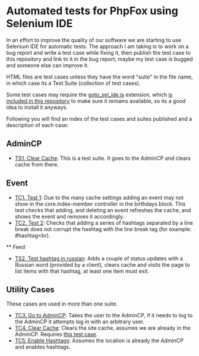 # Automated tests for PhpFox using Selenium IDE

In an effort to improve the quality of our software we are starting to use Selenium IDE for automatic tests. 
The approach I am taking is to work on a bug report and write a test case while fixing it, then publish the test case to this repository and link to it in the bug report, maybe my test case is bugged and someone else can improve it.

HTML files are test cases unless they have the word "suite" in the file name, in which case its a Test Suite (collection of test cases).

Some test cases may require the [goto_sel_ide.js](http://www.seleniumhq.org/docs/02_selenium_ide.jsp#goto-sel-ide-js-extension) extension, which [is included in this repository](https://raw.github.com/purefan/tesenfox/master/goto_sel_ide.js) to make sure it remains available, so its a good idea to install it anyways.

Following you will find an index of the test cases and suites published and a description of each case:

## AdminCP
* [TS1. Clear Cache](admincp/test_suites/clear_cache.html): This is a test suite. It goes to the AdminCP and clears cache from there.

## Event
* [TC1. Test 1](event/test_cases/add_new_event.html): Due to the many cache settings adding an event may not show in the core.index-member controller in the birthdays block. This test checks that adding, and deleting an event refreshes the cache, and shows the event and removes it accordingly.
* [TC2. Test 2](feed/test_cases/assert_hashtag1.html): Checks that adding a series of hashtags separated by a line break does not corrupt the hashtag with the line break tag (for example: #hashtag<br).

** Feed
* [TS2. Test hashtag in russian](feed/test_suites/test_hashtag_in_russian.html): Adds a couple of status updates with a Russian word (provided by a client), clears cache and visits the page to list items with that hashtag, at least one item must exit.

## Utility Cases
These cases are used in more than one suite.
* [TC3. Go to AdminCP](admincp/test_cases/go_to_admincp.html): Takes the user to the AdminCP, if it needs to log to the AdminCP it attempts log in with an arbitrary user.
* [TC4. Clear Cache](admincp/test_cases/clear_cache.html): Clears the site cache, assumes we are already in the AdminCP. Requires [this test case](admincp/go_to_admincp.html).
* [TC5. Enable Hashtags](admincp/test_cases/enable_hashtags.html): Assumes the location is already the AdminCP and enables hashtags.